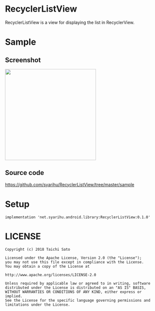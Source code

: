 # RecyclerListView
RecyclerListView is a view for displaying the list in RecyclerView.

# Sample
## Screenshot
<img src="https://user-images.githubusercontent.com/5127846/34683364-2f79a64c-f4e5-11e7-9359-659ccdd37dfa.png" width=300 />

## Source code
https://github.com/syarihu/RecyclerListView/tree/master/sample

# Setup
```
implementation 'net.syarihu.android.library:RecyclerListView:0.1.0'
```

# LICENSE
```
Copyright (c) 2018 Taichi Sato

Licensed under the Apache License, Version 2.0 (the "License");
you may not use this file except in compliance with the License.
You may obtain a copy of the License at

http://www.apache.org/licenses/LICENSE-2.0

Unless required by applicable law or agreed to in writing, software
distributed under the License is distributed on an "AS IS" BASIS,
WITHOUT WARRANTIES OR CONDITIONS OF ANY KIND, either express or implied.
See the License for the specific language governing permissions and
limitations under the License.
```
